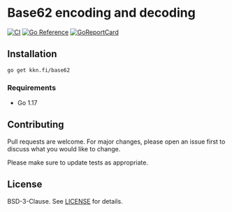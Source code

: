 
# Base62 encoding and decoding

[![CI](https://github.com/kare/base62/actions/workflows/ci.yaml/badge.svg?branch=main)](https://github.com/kare/base62/actions/workflows/ci.yaml)
[![Go Reference](https://pkg.go.dev/badge/kkn.fi/base62.svg)](https://pkg.go.dev/kkn.fi/base62)
[![GoReportCard](https://goreportcard.com/badge/kkn.fi/base62)](https://goreportcard.com/report/kkn.fi/base62)

## Installation
    go get kkn.fi/base62

### Requirements
* Go 1.17

## Contributing
Pull requests are welcome. For major changes, please open an issue first
to discuss what you would like to change.

Please make sure to update tests as appropriate.

## License

BSD-3-Clause. See [LICENSE](LICENSE) for details.
